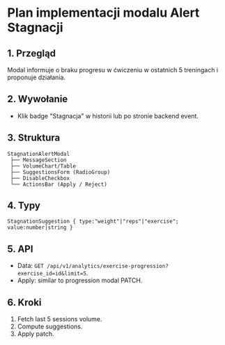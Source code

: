 # Plan implementacji modalu Alert Stagnacji

## 1. Przegląd
Modal informuje o braku progresu w ćwiczeniu w ostatnich 5 treningach i proponuje działania.

## 2. Wywołanie
- Klik badge "Stagnacja" w historii lub po stronie backend event.

## 3. Struktura
```
StagnationAlertModal
 ├── MessageSection
 ├── VolumeChart/Table
 ├── SuggestionsForm (RadioGroup)
 ├── DisableCheckbox
 └── ActionsBar (Apply / Reject)
```

## 4. Typy
`StagnationSuggestion { type:"weight"|"reps"|"exercise"; value:number|string }`

## 5. API
- Data: `GET /api/v1/analytics/exercise-progression?exercise_id=id&limit=5`.
- Apply: similar to progression modal PATCH.

## 6. Kroki
1. Fetch last 5 sessions volume.
2. Compute suggestions.
3. Apply patch.
